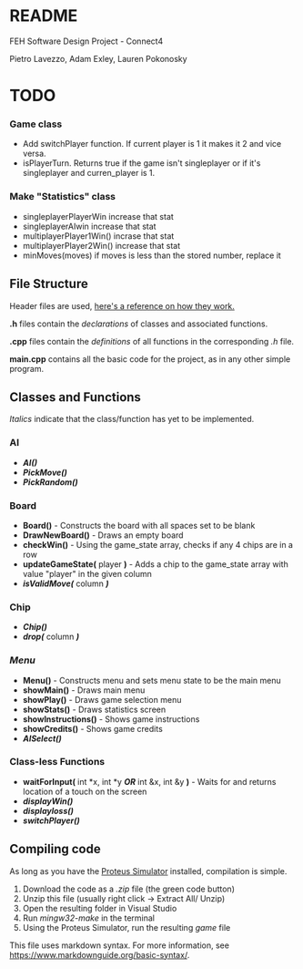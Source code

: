 # README
FEH Software Design Project - Connect4

Pietro Lavezzo, Adam Exley, Lauren Pokonosky
# TODO
### Game class
- Add switchPlayer function. If current player is 1 it makes it 2 and vice versa.
- isPlayerTurn. Returns true if the game isn't singleplayer or if it's singleplayer and curren_player is 1.
### Make "Statistics" class
- singleplayerPlayerWin increase that stat
- singleplayerAIwin increase that stat
- multiplayerPlayer1Win() incrase that stat
- multiplayerPlayer2Win() increase that stat
- minMoves(moves) if moves is less than the stored number, replace it

## File Structure

Header files are used, [here's a reference on how they work.](https://www.learncpp.com/cpp-tutorial/header-files/)

**.h** files contain the *declarations* of classes and associated functions.

**.cpp** files contain the *definitions* of all functions in the corresponding *.h* file.

**main.cpp** contains all the basic code for the project, as in any other simple program.

## Classes and Functions
*Italics* indicate that the class/function has yet to be implemented.

### AI
- ***AI()***
- ***PickMove()***
- ***PickRandom()***

### Board
- **Board()** - Constructs the board with all spaces set to be blank
- **DrawNewBoard()** - Draws an empty board
- **checkWin()** - Using the game_state array, checks if any 4 chips are in a row
- **updateGameState(** player **)** - Adds a chip to the game_state array with value "player" in the given column
- ***isValidMove(*** column ***)***

### Chip
- ***Chip()***
- ***drop(*** column ***)***

### *Menu* 
- **Menu()** - Constructs menu and sets menu state to be the main menu
- **showMain()** - Draws main menu
- **showPlay()** - Draws game selection menu
- **showStats()** - Draws statistics screen
- **showInstructions()** - Shows game instructions
- **showCredits()** - Shows game credits
- ***AISelect()***

### Class-less Functions
- **waitForInput(** int *x, int *y ***OR*** int &x, int &y **)** - Waits for and returns location of a touch on the screen
- ***displayWin()***
- ***displayloss()***
- ***switchPlayer()***

## Compiling code
As long as you have the [Proteus Simulator](https://feh.osu.edu/simulator/) installed, compilation is simple.

1. Download the code as a *.zip* file (the green code button)
2. Unzip this file (usually right click -> Extract All/ Unzip)
3. Open the resulting folder in Visual Studio
4. Run *mingw32-make* in the terminal
5. Using the Proteus Simulator, run the resulting *game* file



This file uses markdown syntax. For more information, see https://www.markdownguide.org/basic-syntax/.
